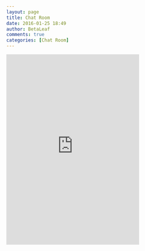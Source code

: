 ```yaml
---
layout: page
title: Chat Room
date: 2016-01-25 18:49
author: BetaLeaf
comments: true
categories: [Chat Room]
---
```

<iframe src="https://discordapp.com/widget?id=141326319353856000&theme=dark" width="350" height="500" allowtransparency="true" frameborder="0"></iframe>
